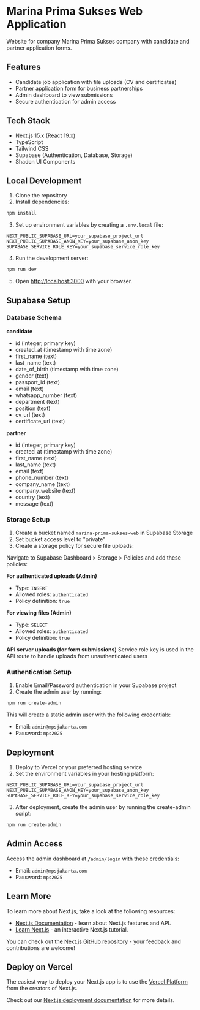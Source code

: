 # Marina Prima Sukses Web Application

Website for company Marina Prima Sukses company with candidate and partner application forms.

## Features

- Candidate job application with file uploads (CV and certificates)
- Partner application form for business partnerships
- Admin dashboard to view submissions
- Secure authentication for admin access

## Tech Stack

- Next.js 15.x (React 19.x)
- TypeScript
- Tailwind CSS
- Supabase (Authentication, Database, Storage)
- Shadcn UI Components

## Local Development

1. Clone the repository
2. Install dependencies:

```bash
npm install
```

3. Set up environment variables by creating a `.env.local` file:

```
NEXT_PUBLIC_SUPABASE_URL=your_supabase_project_url
NEXT_PUBLIC_SUPABASE_ANON_KEY=your_supabase_anon_key
SUPABASE_SERVICE_ROLE_KEY=your_supabase_service_role_key
```

4. Run the development server:

```bash
npm run dev
```

5. Open [http://localhost:3000](http://localhost:3000) with your browser.

## Supabase Setup

### Database Schema

**candidate**
- id (integer, primary key)
- created_at (timestamp with time zone)
- first_name (text)
- last_name (text)
- date_of_birth (timestamp with time zone)
- gender (text)
- passport_id (text)
- email (text)
- whatsapp_number (text)
- department (text)
- position (text)
- cv_url (text)
- certificate_url (text)

**partner**
- id (integer, primary key)
- created_at (timestamp with time zone)
- first_name (text)
- last_name (text)
- email (text)
- phone_number (text)
- company_name (text)
- company_website (text)
- country (text)
- message (text)

### Storage Setup

1. Create a bucket named `marina-prima-sukses-web` in Supabase Storage
2. Set bucket access level to "private"
3. Create a storage policy for secure file uploads:

Navigate to Supabase Dashboard > Storage > Policies and add these policies:

**For authenticated uploads (Admin)**
- Type: `INSERT`
- Allowed roles: `authenticated`
- Policy definition: `true`

**For viewing files (Admin)**
- Type: `SELECT`
- Allowed roles: `authenticated`
- Policy definition: `true`

**API server uploads (for form submissions)**
Service role key is used in the API route to handle uploads from unauthenticated users

### Authentication Setup

1. Enable Email/Password authentication in your Supabase project
2. Create the admin user by running:

```bash
npm run create-admin
```

This will create a static admin user with the following credentials:
- Email: `admin@mpsjakarta.com`
- Password: `mps2025`

## Deployment

1. Deploy to Vercel or your preferred hosting service
2. Set the environment variables in your hosting platform:

```
NEXT_PUBLIC_SUPABASE_URL=your_supabase_project_url
NEXT_PUBLIC_SUPABASE_ANON_KEY=your_supabase_anon_key
SUPABASE_SERVICE_ROLE_KEY=your_supabase_service_role_key
```

3. After deployment, create the admin user by running the create-admin script:

```bash
npm run create-admin
```

## Admin Access

Access the admin dashboard at `/admin/login` with these credentials:
- Email: `admin@mpsjakarta.com`
- Password: `mps2025`

## Learn More

To learn more about Next.js, take a look at the following resources:

- [Next.js Documentation](https://nextjs.org/docs) - learn about Next.js features and API.
- [Learn Next.js](https://nextjs.org/learn) - an interactive Next.js tutorial.

You can check out [the Next.js GitHub repository](https://github.com/vercel/next.js/) - your feedback and contributions are welcome!

## Deploy on Vercel

The easiest way to deploy your Next.js app is to use the [Vercel Platform](https://vercel.com/new?utm_medium=default-template&filter=next.js&utm_source=create-next-app&utm_campaign=create-next-app-readme) from the creators of Next.js.

Check out our [Next.js deployment documentation](https://nextjs.org/docs/app/building-your-application/deploying) for more details.
